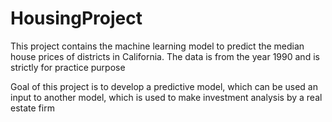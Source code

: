 # HousingProject
This project contains the machine learning model to predict the median house prices of districts in California. The data is from the year 1990 and is strictly for practice purpose

Goal of this project is to develop a predictive model, which can be used an input to another model, which is used to make investment analysis by a real estate firm
